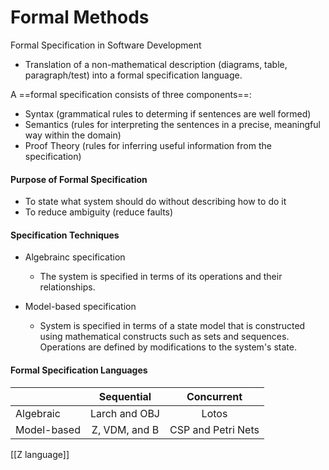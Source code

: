 # Formal Methods

Formal Specification in Software Development

- Translation of a non-mathematical description (diagrams, table, paragraph/test) into a formal specification language.

A ==formal specification consists of three components==:
- Syntax (grammatical rules to determing if sentences are well formed)
- Semantics (rules for interpreting the sentences in a precise, meaningful way within the domain)
- Proof Theory (rules for inferring useful information from the specification)

#### Purpose of Formal Specification
- To state what system should do without describing how to do it
- To reduce ambiguity (reduce faults)

#### Specification Techniques
- Algebrainc specification
	- The system is specified in terms of its operations and their relationships.

- Model-based specification
	- System is specified in terms of a state model that is constructed using mathematical constructs such as sets and sequences. Operations are defined by modifications to the system's state.


#### Formal Specification Languages

  |  | Sequential | Concurrent
|-|:-:|:-:|
|Algebraic | Larch and OBJ | Lotos |
|Model-based| Z, VDM, and B | CSP and Petri Nets |

[[Z language]]

